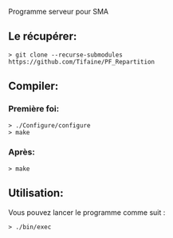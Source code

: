 Programme serveur pour SMA

## Le récupérer:
```Shell
> git clone --recurse-submodules https://github.com/Tifaine/PF_Repartition
```

## Compiler:
### Première foi:
```Shell
> ./Configure/configure
> make
```

### Après:
```Sehll
> make
```

## Utilisation:
Vous pouvez lancer le programme comme suit :
```Shell
> ./bin/exec
```
